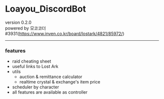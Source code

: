 # Loayou_DiscordBot

version 0.2.0 </br>
powered by 모코코더#3931(https://www.inven.co.kr/board/lostark/4821/85972/)

---

### features
+ raid cheating sheet
+ useful links to Lost Ark
+ utils
  + auction & remittance calculator
  + realtime crystal & exchange's item price
+ scheduler by character
+ all features are available as controller

